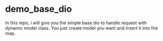 # demo_base_dio
In this repo, i will give you the simple base dio to handle request with dynamic model class. You just create model you want and insert it into the map.

